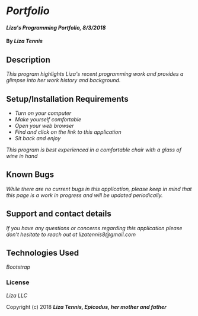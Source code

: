 # _Portfolio_

#### _Liza's Programming Portfolio, 8/3/2018_

#### By _**Liza Tennis**_

## Description

_This program highlights Liza's recent programming work and provides a glimpse into her work history and background._

## Setup/Installation Requirements

* _Turn on your computer_
* _Make yourself comfortable_
* _Open your web browser_
* _Find and click on the link to this application_
* _Sit back and enjoy_

_This program is best experienced in a comfortable chair with a glass of wine in hand_

## Known Bugs

_While there are no current bugs in this application, please keep in mind that this page is a work in progress and will be updated periodically._

## Support and contact details

_If you have any questions or concerns regarding this application please don't hesitate to reach out at lizatennis8@gmail.com_

## Technologies Used

_Bootstrap_

### License

*Liza LLC*

Copyright (c) 2018 **_Liza Tennis, Epicodus, her mother and father_**
